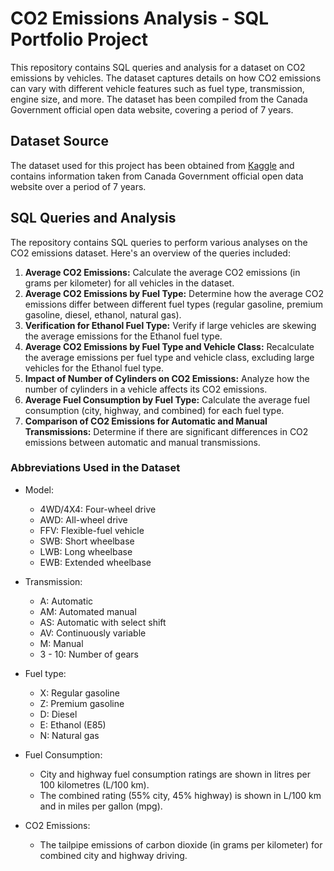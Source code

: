 # CO2 Emissions Analysis - SQL Portfolio Project

This repository contains SQL queries and analysis for a dataset on CO2 emissions by vehicles. The dataset captures details on how CO2 emissions can vary with different vehicle features such as fuel type, transmission, engine size, and more. The dataset has been compiled from the Canada Government official open data website, covering a period of 7 years.

## Dataset Source

The dataset used for this project has been obtained from [Kaggle](https://www.kaggle.com/datasets/debajyotipodder/co2-emission-by-vehicles) and contains information taken from Canada Government official open data website over a period of 7 years.

## SQL Queries and Analysis

The repository contains SQL queries to perform various analyses on the CO2 emissions dataset. Here's an overview of the queries included:
1. **Average CO2 Emissions:** Calculate the average CO2 emissions (in grams per kilometer) for all vehicles in the dataset.
2. **Average CO2 Emissions by Fuel Type:** Determine how the average CO2 emissions differ between different fuel types (regular gasoline, premium gasoline, diesel, ethanol, natural gas).
3. **Verification for Ethanol Fuel Type:** Verify if large vehicles are skewing the average emissions for the Ethanol fuel type.
4. **Average CO2 Emissions by Fuel Type and Vehicle Class:** Recalculate the average emissions per fuel type and vehicle class, excluding large vehicles for the Ethanol fuel type.
5. **Impact of Number of Cylinders on CO2 Emissions:** Analyze how the number of cylinders in a vehicle affects its CO2 emissions.
6. **Average Fuel Consumption by Fuel Type:** Calculate the average fuel consumption (city, highway, and combined) for each fuel type.
7. **Comparison of CO2 Emissions for Automatic and Manual Transmissions:** Determine if there are significant differences in CO2 emissions between automatic and manual transmissions.

### Abbreviations Used in the Dataset

- Model: 
  - 4WD/4X4: Four-wheel drive
  - AWD: All-wheel drive
  - FFV: Flexible-fuel vehicle
  - SWB: Short wheelbase
  - LWB: Long wheelbase
  - EWB: Extended wheelbase

- Transmission:
  - A: Automatic
  - AM: Automated manual
  - AS: Automatic with select shift
  - AV: Continuously variable
  - M: Manual
  - 3 - 10: Number of gears

- Fuel type:
  - X: Regular gasoline
  - Z: Premium gasoline
  - D: Diesel
  - E: Ethanol (E85)
  - N: Natural gas

- Fuel Consumption:
  - City and highway fuel consumption ratings are shown in litres per 100 kilometres (L/100 km).
  - The combined rating (55% city, 45% highway) is shown in L/100 km and in miles per gallon (mpg).

- CO2 Emissions:
  - The tailpipe emissions of carbon dioxide (in grams per kilometer) for combined city and highway driving.

